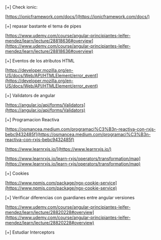 [+] Check ionic:

[https://ionicframework.com/docs/](https://ionicframework.com/docs/)

[+] repasar bastante el tema de pipes

[https://www.udemy.com/course/angular-principiantes-leifer-mendez/learn/lecture/28818636#overview](https://www.udemy.com/course/angular-principiantes-leifer-mendez/learn/lecture/28818636#overview)

[+] Eventos de los atributos HTML

[https://developer.mozilla.org/en-US/docs/Web/API/HTMLElement/error_event](https://developer.mozilla.org/en-US/docs/Web/API/HTMLElement/error_event)

[+] Validators de angular

[https://angular.io/api/forms/Validators](https://angular.io/api/forms/Validators)

[+] Programacion Reactiva

[https://osmancea.medium.com/programaci%C3%B3n-reactiva-con-rxjs-bebc9432485f](https://osmancea.medium.com/programaci%C3%B3n-reactiva-con-rxjs-bebc9432485f)

[https://www.learnrxjs.io/](https://www.learnrxjs.io/)

[https://www.learnrxjs.io/learn-rxjs/operators/transformation/map](https://www.learnrxjs.io/learn-rxjs/operators/transformation/map)

[+] Cookies

[https://www.npmjs.com/package/ngx-cookie-service](https://www.npmjs.com/package/ngx-cookie-service)

[+] Verificar diferencias con guardianes entre angular versiones

[https://www.udemy.com/course/angular-principiantes-leifer-mendez/learn/lecture/28820228#overview](https://www.udemy.com/course/angular-principiantes-leifer-mendez/learn/lecture/28820228#overview)

[+] Estudiar Interceptors